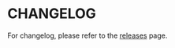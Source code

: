 # CHANGELOG

For changelog, please refer to the [releases](https://github.com/Laminas-Commons/LmcRbacMvc/releases) page.
